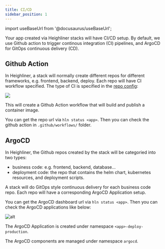 ```yaml
---
title: CI/CD
sidebar_position: 1
---
```


import useBaseUrl from '@docusaurus/useBaseUrl';

Your app created via Heighliner stacks will have CI/CD setup.
By default, we use Github action to trigger continous integration (CI) pipelines, and ArgoCD for GitOps continuous delivery (CD).

## Github Action

In Heighliner, a stack will normally create different repos for different frameworks, e.g. frontend, backend, deploy.
Each repo will have CI workflow specified.
The type of CI is specified in the [repo config](https://github.com/h8r-dev/stacks/blob/main/official-stack/gin-next/plans/plan.cue):

<div
  style={{
    maxWidth: 600,
    height: 'auto',
    marginBottom: 50,
    marginTop: 50,
  }}
>
<img src={useBaseUrl('/img/docs/features/repo_ci.png')} />
</div>

This will create a Github Action workflow that will build and publish a container image.

You can get the repo url via `hln status <app>`. Then you can check the github action in `.github/workflows/` folder.

## ArgoCD

In Heighliner, the Github repos created by the stack will be categoried into two types:

- business code: e.g. frontend, backend, database...
- deployment code: the repo that contains the helm chart, kubernetes resources, and deployment scripts.

A stack will do GitOps style continuous delivery for each business code repo.
Each repo will have a corresponding ArgoCD Application setup.

You can get the ArgoCD dashboard url via `hln status <app>`. Then you can check the ArgoCD applications like below:

![alt](/img/docs/getting-started/argocd-details.png)

The ArgoCD Application is created under namespace `<app>-deploy-production`.

The ArgoCD components are managed under namespace `argocd`.
